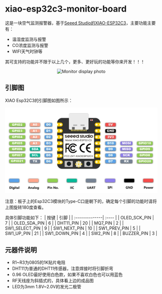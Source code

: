 # xiao-esp32c3-monitor-board
这是一块空气监测报警器，基于[Seeed Studio的XIAO-ESP32C3](https://www.seeedstudio.com/Seeed-XIAO-ESP32C3-p-5431.html)，主要功能主要有：
- 温湿度监测与报警
- CO浓度监测与报警
- WIFI天气时钟等

其可支持的功能并不限于以上几个，更多、更好玩的功能等你来开发！！！

<p align="center">
  <img src="https://github.com/yusuhua/xiao-esp32c3-monitor-board/blob/main/image/monitor.jpg" alt="Monitor display photo"/>
</p>

## 引脚图
XIAO Esp32C3的引脚图如图所示：

<p align="center">
  <img src="https://github.com/yusuhua/xiao-esp32c3-monitor-board/blob/main/image/pinout.png" alt="Esp32C3 pinout photo"/>
</p>

注意：板子上的Esp32C3模块的Type-C口是朝下的，确定每个引脚的功能时请将上图旋转180度查看。

具体引脚功能如下：
| 按键           | 引脚   |
| :--------------| :---- |
| OLED_SCK_PIN   | 7     |
| OLED_SDA_PIN   | 6     |
| DHT11_PIN      | 20    |
| MQ7_PIN        | 2     |
| SW1_SELECT_PIN | 9     |
| SW1_NEXT_PIN   | 10    |
| SW1_PREV_PIN   | 5     |
| SW1_UP_PIN     | 21    |
| SW1_DOWN_PIN   | 4     |
| SW2_PIN        | 8     |
| BUZZER_PIN     | 3     |

## 元器件说明
- R1~R3为0805的1K贴片电阻
- DHT11为普通的DHT11传感器，注意焊接时将引脚折弯
- 0.96 OLED最好使用白色款，如果不喜欢白色也可以用蓝色
- RF天线座为斜插式的，具体看上边的成品图
- LED为3mm 1.8V~2.0V的发光二极管
